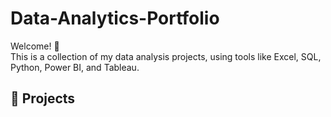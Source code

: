 # Data-Analytics-Portfolio
Welcome! 👋  
This is a collection of my data analysis projects, using tools like Excel, SQL, Python, Power BI, and Tableau.

## 📂 Projects
